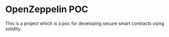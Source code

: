 # OpenZeppelin POC
 This is a project which is a poc for developing secure smart contracts using solidity.